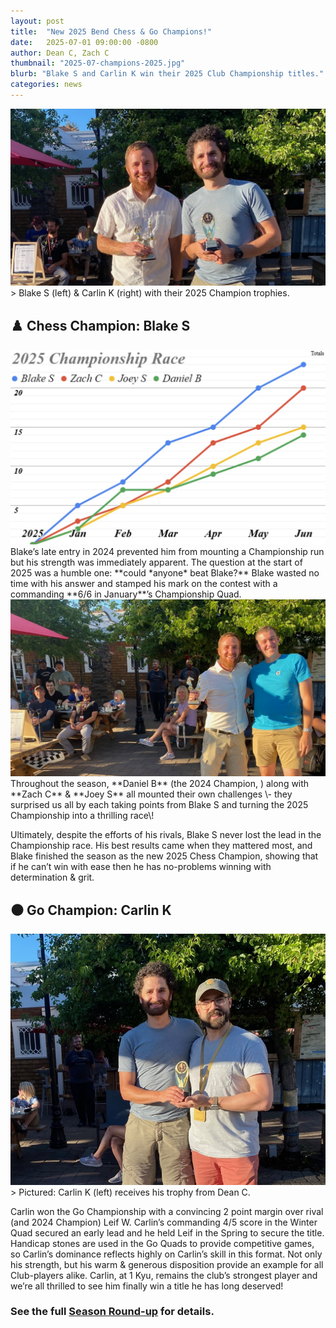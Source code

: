 ```yaml
---
layout: post
title:  "New 2025 Bend Chess & Go Champions!"
date:   2025-07-01 09:00:00 -0800
author: Dean C, Zach C
thumbnail: "2025-07-champions-2025.jpg"
blurb: "Blake S and Carlin K win their 2025 Club Championship titles."
categories: news
---
```


<img class="page-banner" src="/assets/images/photos/2025-07-champions-2025.jpg" alt="The club at our Winter venue, Crux">
> Blake S (left) & Carlin K (right) with their 2025 Champion trophies.


## ♟️ Chess Champion: Blake S

<img class="page-context-right" title="Chess Championship race 2025" alt="A graph showing the 2025 Chess Championship race" src="/assets/images/photos/2025-06-championship-race.jpg">
Blake’s late entry in 2024 prevented him from mounting a Championship run but his strength was immediately apparent. The question at the start of 2025 was a humble one: **could *anyone* beat Blake?**
Blake wasted no time with his answer and stamped his mark on the contest with a commanding **6/6 in January**’s Championship Quad.
<img class="page-context-left" title="2025 Chess Champion Blake S (left) receives his trophy from 2024 Champion Daniel B." alt="A2025 Chess Champion Blake S (left) receives his trophy from 2024 Champion Daniel B." src="/assets/images/photos/2025-07-chess-champion-blake-s-with-daniel-b.jpg">
Throughout the season, **Daniel B** (the 2024 Champion, ) along with **Zach C** & **Joey S** all mounted their own challenges \- they surprised us all by each taking points from Blake S and turning the 2025 Championship into a thrilling race\!

Ultimately, despite the efforts of his rivals, Blake S never lost the lead in the Championship race. His best results came when they mattered most, and Blake finished the season as the new 2025 Chess Champion, showing that if he can’t win with ease then he has no-problems winning with determination & grit.

## ⚫ Go Champion: Carlin K

<img class="page-context-right" title="2025 Go Champion Carlin K (left) receives his trophy from Dean C" alt="A2025 Chess Champion Blake S (left) receives his trophy from 2024 Champion Daniel B." src="/assets/images/photos/2025-07-go-champion-carlin-k-receives-trophy-from-dean-c.jpg">
> Pictured: Carlin K (left) receives his trophy from Dean C.

Carlin won the Go Championship with a convincing 2 point margin over rival (and 2024 Champion) Leif W. Carlin’s commanding 4/5 score in the Winter Quad secured an early lead and he held Leif in the Spring to secure the title. Handicap stones are used in the Go Quads to provide competitive games, so Carlin’s dominance reflects highly on Carlin’s skill in this format. Not only his strength, but his warm & generous disposition provide an example for all Club-players alike. Carlin, at 1 Kyu, remains the club’s strongest player and we’re all thrilled to see him finally win a title he has long deserved\!


### See the full [Season Round-up](/news/quads/2025/07/09/season-roundup-2025.html) for details.
